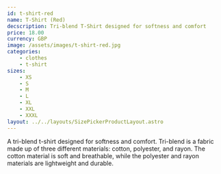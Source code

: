 ```yaml
---
id: t-shirt-red
name: T-Shirt (Red)
decscription: Tri-blend T-Shirt designed for softness and comfort
price: 18.00
currency: GBP
image: /assets/images/t-shirt-red.jpg
categories:
    - clothes
    - t-shirt
sizes:
    - XS
    - S
    - M
    - L
    - XL
    - XXL
    - XXXL
layout: ../../layouts/SizePickerProductLayout.astro
---
```


A tri-blend t-shirt designed for softness and comfort. Tri-blend is a fabric made up of three different materials: cotton, polyester, and rayon. The cotton material is soft and breathable, while the polyester and rayon materials are lightweight and durable.